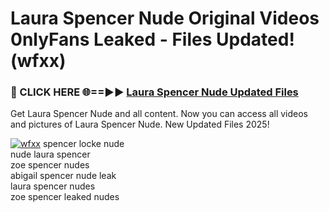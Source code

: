 # Laura Spencer Nude Original Videos 0nlyFans Leaked - Files Updated! (wfxx)

<h3>🔴 CLICK HERE 🌐==►► <a href="https://tinyurl.com/4mcuefdz" rel="nofollow">Laura Spencer Nude Updated Files</a></h3>

Get Laura Spencer Nude and all content. Now you can access all videos and pictures of Laura Spencer Nude. New Updated Files 2025!

[![wfxx](https://i.imgur.com/StAQSOY.gif)](https://tinyurl.com/4mcuefdz)
spencer locke nude<br>
nude laura spencer<br>
zoe spencer nudes<br>
abigail spencer nude leak<br>
laura spencer nudes<br>
zoe spencer leaked nudes